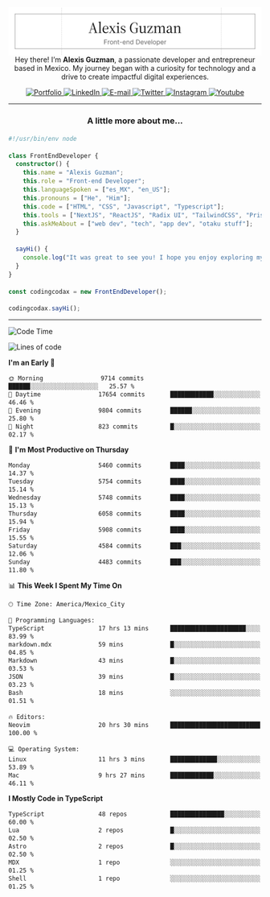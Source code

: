 <img align='right' src="./Banner.png" width="" />
<p align='center'>Hey there! I’m <strong>Alexis Guzman</strong>, a passionate developer and entrepreneur based in Mexico. My journey began with a curiosity for technology and a drive to create impactful digital experiences.</p>

<div align='center'>
  <a href='https://www.codingcodax.dev' target='_blank'>
    <img alt='Portfolio' src='https://img.shields.io/badge/Portfolio-black?logo=vercel&style=flat-square'>
  </a>
  <a href='https://linkedin.com/in/codingcodax' target='_blank'>
    <img alt='LinkedIn' src='https://img.shields.io/badge/LinkedIn-black?logo=LinkedIn&style=flat-square'>
  </a>
  <a href='mailto:hello@codingcodax.com' target='_blank'>
    <img alt='E-mail' src='https://img.shields.io/badge/Email-black?logo=Gmail&style=flat-square'>
  </a>
  <a href='https://x.com/codingcodax' target='_blank'>
    <img alt='Twitter' src='https://img.shields.io/badge/X-black?logo=X&style=flat-square'>
  </a>
  <a href='https://www.instagram.com/codingcodax' target='_blank'>
    <img alt='Instagram' src='https://img.shields.io/badge/Instagram-black?logo=Instagram&style=flat-square'>
  </a>
  <a href='https://www.youtube.com/@codingcodax' target='_blank'>
    <img alt='Youtube' src='https://img.shields.io/badge/YouTube-black?logo=Youtube&style=flat-square'>
  </a>
</div>


---

<h3 align='center'>A little more about me...</h3>

```typescript
#!/usr/bin/env node

class FrontEndDeveloper {
  constructor() {
    this.name = "Alexis Guzman";
    this.role = "Front-end Developer";
    this.languageSpoken = ["es_MX", "en_US"];
    this.pronouns = ["He", "Him"];
    this.code = ["HTML", "CSS", "Javascript", "Typescript"];
    this.tools = ["NextJS", "ReactJS", "Radix UI", "TailwindCSS", "Prisma", "Shadcn UI"];
    this.askMeAbout = ["web dev", "tech", "app dev", "otaku stuff"];
  }

  sayHi() {
    console.log("It was great to see you! I hope you enjoy exploring my work.");
  }
}

const codingcodax = new FrontEndDeveloper();

codingcodax.sayHi();
```

---

<!--START_SECTION:waka-->
![Code Time](http://img.shields.io/badge/Code%20Time-3%2C476%20hrs%2046%20mins-blue)

![Lines of code](https://img.shields.io/badge/From%20Hello%20World%20I%27ve%20Written-9.6%20million%20lines%20of%20code-blue)

**I'm an Early 🐤** 

```text
🌞 Morning                9714 commits        ██████░░░░░░░░░░░░░░░░░░░   25.57 % 
🌆 Daytime                17654 commits       ████████████░░░░░░░░░░░░░   46.46 % 
🌃 Evening                9804 commits        ██████░░░░░░░░░░░░░░░░░░░   25.80 % 
🌙 Night                  823 commits         █░░░░░░░░░░░░░░░░░░░░░░░░   02.17 % 
```
📅 **I'm Most Productive on Thursday** 

```text
Monday                   5460 commits        ████░░░░░░░░░░░░░░░░░░░░░   14.37 % 
Tuesday                  5754 commits        ████░░░░░░░░░░░░░░░░░░░░░   15.14 % 
Wednesday                5748 commits        ████░░░░░░░░░░░░░░░░░░░░░   15.13 % 
Thursday                 6058 commits        ████░░░░░░░░░░░░░░░░░░░░░   15.94 % 
Friday                   5908 commits        ████░░░░░░░░░░░░░░░░░░░░░   15.55 % 
Saturday                 4584 commits        ███░░░░░░░░░░░░░░░░░░░░░░   12.06 % 
Sunday                   4483 commits        ███░░░░░░░░░░░░░░░░░░░░░░   11.80 % 
```


📊 **This Week I Spent My Time On** 

```text
🕑︎ Time Zone: America/Mexico_City

💬 Programming Languages: 
TypeScript               17 hrs 13 mins      █████████████████████░░░░   83.99 % 
markdown.mdx             59 mins             █░░░░░░░░░░░░░░░░░░░░░░░░   04.85 % 
Markdown                 43 mins             █░░░░░░░░░░░░░░░░░░░░░░░░   03.53 % 
JSON                     39 mins             █░░░░░░░░░░░░░░░░░░░░░░░░   03.23 % 
Bash                     18 mins             ░░░░░░░░░░░░░░░░░░░░░░░░░   01.51 % 

🔥 Editors: 
Neovim                   20 hrs 30 mins      █████████████████████████   100.00 % 

💻 Operating System: 
Linux                    11 hrs 3 mins       █████████████░░░░░░░░░░░░   53.89 % 
Mac                      9 hrs 27 mins       ████████████░░░░░░░░░░░░░   46.11 % 
```

**I Mostly Code in TypeScript** 

```text
TypeScript               48 repos            ███████████████░░░░░░░░░░   60.00 % 
Lua                      2 repos             █░░░░░░░░░░░░░░░░░░░░░░░░   02.50 % 
Astro                    2 repos             █░░░░░░░░░░░░░░░░░░░░░░░░   02.50 % 
MDX                      1 repo              ░░░░░░░░░░░░░░░░░░░░░░░░░   01.25 % 
Shell                    1 repo              ░░░░░░░░░░░░░░░░░░░░░░░░░   01.25 % 
```




<!--END_SECTION:waka-->
